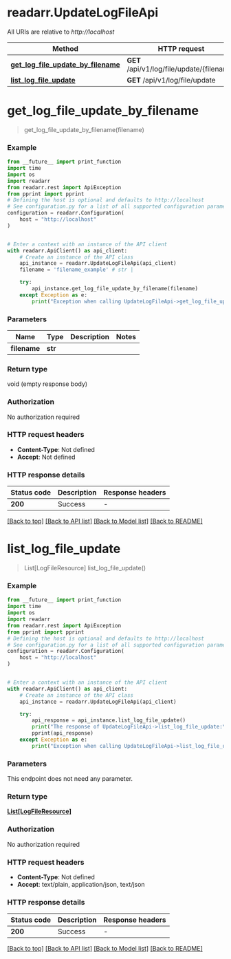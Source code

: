 # readarr.UpdateLogFileApi

All URIs are relative to *http://localhost*

Method | HTTP request | Description
------------- | ------------- | -------------
[**get_log_file_update_by_filename**](UpdateLogFileApi.md#get_log_file_update_by_filename) | **GET** /api/v1/log/file/update/{filename} | 
[**list_log_file_update**](UpdateLogFileApi.md#list_log_file_update) | **GET** /api/v1/log/file/update | 


# **get_log_file_update_by_filename**
> get_log_file_update_by_filename(filename)



### Example

```python
from __future__ import print_function
import time
import os
import readarr
from readarr.rest import ApiException
from pprint import pprint
# Defining the host is optional and defaults to http://localhost
# See configuration.py for a list of all supported configuration parameters.
configuration = readarr.Configuration(
    host = "http://localhost"
)


# Enter a context with an instance of the API client
with readarr.ApiClient() as api_client:
    # Create an instance of the API class
    api_instance = readarr.UpdateLogFileApi(api_client)
    filename = 'filename_example' # str | 

    try:
        api_instance.get_log_file_update_by_filename(filename)
    except Exception as e:
        print("Exception when calling UpdateLogFileApi->get_log_file_update_by_filename: %s\n" % e)
```

### Parameters

Name | Type | Description  | Notes
------------- | ------------- | ------------- | -------------
 **filename** | **str**|  | 

### Return type

void (empty response body)

### Authorization

No authorization required

### HTTP request headers

 - **Content-Type**: Not defined
 - **Accept**: Not defined

### HTTP response details
| Status code | Description | Response headers |
|-------------|-------------|------------------|
**200** | Success |  -  |

[[Back to top]](#) [[Back to API list]](../README.md#documentation-for-api-endpoints) [[Back to Model list]](../README.md#documentation-for-models) [[Back to README]](../README.md)

# **list_log_file_update**
> List[LogFileResource] list_log_file_update()



### Example

```python
from __future__ import print_function
import time
import os
import readarr
from readarr.rest import ApiException
from pprint import pprint
# Defining the host is optional and defaults to http://localhost
# See configuration.py for a list of all supported configuration parameters.
configuration = readarr.Configuration(
    host = "http://localhost"
)


# Enter a context with an instance of the API client
with readarr.ApiClient() as api_client:
    # Create an instance of the API class
    api_instance = readarr.UpdateLogFileApi(api_client)

    try:
        api_response = api_instance.list_log_file_update()
        print("The response of UpdateLogFileApi->list_log_file_update:\n")
        pprint(api_response)
    except Exception as e:
        print("Exception when calling UpdateLogFileApi->list_log_file_update: %s\n" % e)
```

### Parameters
This endpoint does not need any parameter.

### Return type

[**List[LogFileResource]**](LogFileResource.md)

### Authorization

No authorization required

### HTTP request headers

 - **Content-Type**: Not defined
 - **Accept**: text/plain, application/json, text/json

### HTTP response details
| Status code | Description | Response headers |
|-------------|-------------|------------------|
**200** | Success |  -  |

[[Back to top]](#) [[Back to API list]](../README.md#documentation-for-api-endpoints) [[Back to Model list]](../README.md#documentation-for-models) [[Back to README]](../README.md)

